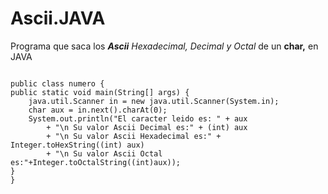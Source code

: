 # Ascii.JAVA
Programa que saca los ***Ascii*** *Hexadecimal, Decimal y Octal* de un **char,** en JAVA

```

public class numero {
public static void main(String[] args) {
    java.util.Scanner in = new java.util.Scanner(System.in);
    char aux = in.next().charAt(0);
    System.out.println("El caracter leido es: " + aux
        + "\n Su valor Ascii Decimal es:" + (int) aux
        + "\n Su valor Ascii Hexadecimal es:" + Integer.toHexString((int) aux)
        + "\n Su valor Ascii Octal es:"+Integer.toOctalString((int)aux));
}
}

```
